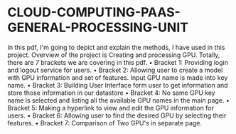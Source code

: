 # CLOUD-COMPUTING-PAAS-GENERAL-PROCESSING-UNIT
In this pdf, I'm going to depict and explain the methods, I have used in this project. Overview of the project is Creating and processing GPU. Totally, there are 7 brackets we are covering in this pdf. 
• Bracket 1: Providing login and logout service for users. 
• Bracket 2: Allowing user to create a model with GPU information and set of features. Input GPU name is made into key name. 
• Bracket 3: Building User Interface form user to get information and store those information in our datastore 
• Bracket 4: No same GPU key name is selected and listing all the available GPU names in the main page. 
• Bracket 5: Making a hyperlink to view and edit the GPU information for users. 
• Bracket 6: Allowing user to find the desired GPU by selecting their features. 
• Bracket 7: Comparison of Two GPU's in separate page.
